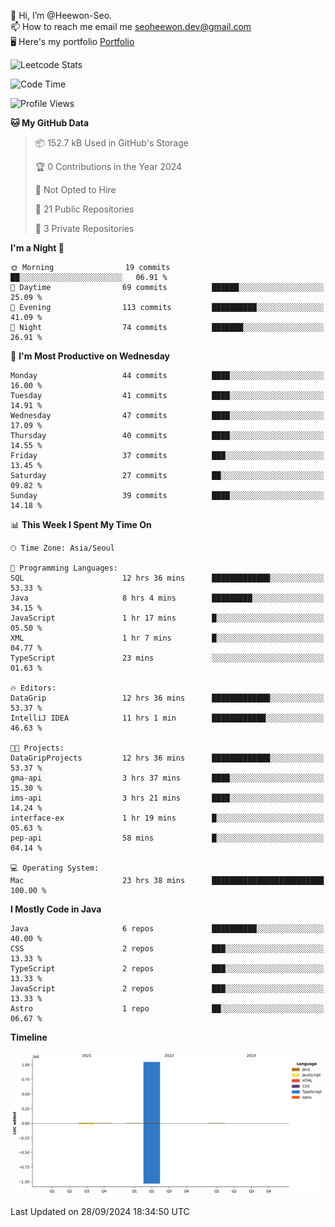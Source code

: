 👋 Hi, I’m @Heewon-Seo.  
📫 How to reach me email me seoheewon.dev@gmail.com   
🖥 Here's my portfolio [Portfolio](https://haileynotes.notion.site/HEEWON-SEO-f98fe97412ee4a6a94fd24fe6832f84c)

![Leetcode Stats](https://leetcode.card.workers.dev/?username=Heewon-Seo)

 <!--START_SECTION:waka-->
![Code Time](http://img.shields.io/badge/Code%20Time-1%2C568%20hrs%2015%20mins-blue)

![Profile Views](http://img.shields.io/badge/Profile%20Views-0-blue)

**🐱 My GitHub Data** 

> 📦 152.7 kB Used in GitHub's Storage 
 > 
> 🏆 0 Contributions in the Year 2024
 > 
> 🚫 Not Opted to Hire
 > 
> 📜 21 Public Repositories 
 > 
> 🔑 3 Private Repositories 
 > 
**I'm a Night 🦉** 

```text
🌞 Morning                19 commits          ██░░░░░░░░░░░░░░░░░░░░░░░   06.91 % 
🌆 Daytime                69 commits          ██████░░░░░░░░░░░░░░░░░░░   25.09 % 
🌃 Evening                113 commits         ██████████░░░░░░░░░░░░░░░   41.09 % 
🌙 Night                  74 commits          ███████░░░░░░░░░░░░░░░░░░   26.91 % 
```
📅 **I'm Most Productive on Wednesday** 

```text
Monday                   44 commits          ████░░░░░░░░░░░░░░░░░░░░░   16.00 % 
Tuesday                  41 commits          ████░░░░░░░░░░░░░░░░░░░░░   14.91 % 
Wednesday                47 commits          ████░░░░░░░░░░░░░░░░░░░░░   17.09 % 
Thursday                 40 commits          ████░░░░░░░░░░░░░░░░░░░░░   14.55 % 
Friday                   37 commits          ███░░░░░░░░░░░░░░░░░░░░░░   13.45 % 
Saturday                 27 commits          ██░░░░░░░░░░░░░░░░░░░░░░░   09.82 % 
Sunday                   39 commits          ████░░░░░░░░░░░░░░░░░░░░░   14.18 % 
```


📊 **This Week I Spent My Time On** 

```text
🕑︎ Time Zone: Asia/Seoul

💬 Programming Languages: 
SQL                      12 hrs 36 mins      █████████████░░░░░░░░░░░░   53.33 % 
Java                     8 hrs 4 mins        █████████░░░░░░░░░░░░░░░░   34.15 % 
JavaScript               1 hr 17 mins        █░░░░░░░░░░░░░░░░░░░░░░░░   05.50 % 
XML                      1 hr 7 mins         █░░░░░░░░░░░░░░░░░░░░░░░░   04.77 % 
TypeScript               23 mins             ░░░░░░░░░░░░░░░░░░░░░░░░░   01.63 % 

🔥 Editors: 
DataGrip                 12 hrs 36 mins      █████████████░░░░░░░░░░░░   53.37 % 
IntelliJ IDEA            11 hrs 1 min        ████████████░░░░░░░░░░░░░   46.63 % 

🐱‍💻 Projects: 
DataGripProjects         12 hrs 36 mins      █████████████░░░░░░░░░░░░   53.37 % 
gma-api                  3 hrs 37 mins       ████░░░░░░░░░░░░░░░░░░░░░   15.30 % 
ims-api                  3 hrs 21 mins       ████░░░░░░░░░░░░░░░░░░░░░   14.24 % 
interface-ex             1 hr 19 mins        █░░░░░░░░░░░░░░░░░░░░░░░░   05.63 % 
pep-api                  58 mins             █░░░░░░░░░░░░░░░░░░░░░░░░   04.14 % 

💻 Operating System: 
Mac                      23 hrs 38 mins      █████████████████████████   100.00 % 
```

**I Mostly Code in Java** 

```text
Java                     6 repos             ██████████░░░░░░░░░░░░░░░   40.00 % 
CSS                      2 repos             ███░░░░░░░░░░░░░░░░░░░░░░   13.33 % 
TypeScript               2 repos             ███░░░░░░░░░░░░░░░░░░░░░░   13.33 % 
JavaScript               2 repos             ███░░░░░░░░░░░░░░░░░░░░░░   13.33 % 
Astro                    1 repo              ██░░░░░░░░░░░░░░░░░░░░░░░   06.67 % 
```



**Timeline**

![Lines of Code chart](https://raw.githubusercontent.com/Heewon-Seo/Heewon-Seo/main/assets/bar_graph.png)


 Last Updated on 28/09/2024 18:34:50 UTC
<!--END_SECTION:waka-->


